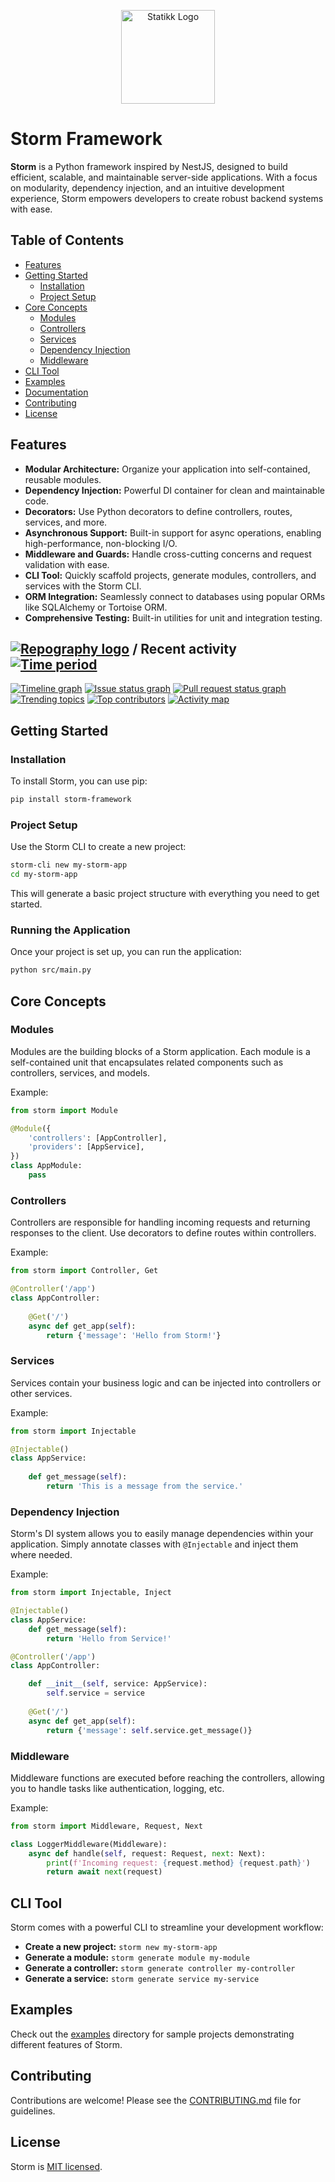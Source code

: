 <p align="center">
  <a href="https://stormpy.io/" target="blank"><img src="https://github.com/user-attachments/assets/99f75677-8da2-4096-ad49-b8706cff090e" width="150" alt="Statikk Logo" /></a>
</p>

# Storm Framework

**Storm** is a Python framework inspired by NestJS, designed to build efficient, scalable, and maintainable server-side applications. With a focus on modularity, dependency injection, and an intuitive development experience, Storm empowers developers to create robust backend systems with ease.

## Table of Contents

- [Features](#features)
- [Getting Started](#getting-started)
  - [Installation](#installation)
  - [Project Setup](#project-setup)
- [Core Concepts](#core-concepts)
  - [Modules](#modules)
  - [Controllers](#controllers)
  - [Services](#services)
  - [Dependency Injection](#dependency-injection)
  - [Middleware](#middleware)
- [CLI Tool](#cli-tool)
- [Examples](#examples)
- [Documentation](#documentation)
- [Contributing](#contributing)
- [License](#license)

## Features

- **Modular Architecture:** Organize your application into self-contained, reusable modules.
- **Dependency Injection:** Powerful DI container for clean and maintainable code.
- **Decorators:** Use Python decorators to define controllers, routes, services, and more.
- **Asynchronous Support:** Built-in support for async operations, enabling high-performance, non-blocking I/O.
- **Middleware and Guards:** Handle cross-cutting concerns and request validation with ease.
- **CLI Tool:** Quickly scaffold projects, generate modules, controllers, and services with the Storm CLI.
- **ORM Integration:** Seamlessly connect to databases using popular ORMs like SQLAlchemy or Tortoise ORM.
- **Comprehensive Testing:** Built-in utilities for unit and integration testing.

## [![Repography logo](https://images.repography.com/logo.svg)](https://repography.com) / Recent activity [![Time period](https://images.repography.com/54868595/Adi3g/nox-cli/recent-activity/0bdCu61BTSZLmgTWnKjefwC3r7W3VPhJTZ_NE2VYbq0/8GKWUmVqldQq9KP597PaNdFZ4EIIiRWfHwIk0AvTaXg_badge.svg)](https://repography.com)
[![Timeline graph](https://images.repography.com/54868595/Adi3g/nox-cli/recent-activity/0bdCu61BTSZLmgTWnKjefwC3r7W3VPhJTZ_NE2VYbq0/8GKWUmVqldQq9KP597PaNdFZ4EIIiRWfHwIk0AvTaXg_timeline.svg)](https://github.com/Adi3g/nox-cli/commits)
[![Issue status graph](https://images.repography.com/54868595/Adi3g/nox-cli/recent-activity/0bdCu61BTSZLmgTWnKjefwC3r7W3VPhJTZ_NE2VYbq0/8GKWUmVqldQq9KP597PaNdFZ4EIIiRWfHwIk0AvTaXg_issues.svg)](https://github.com/Adi3g/nox-cli/issues)
[![Pull request status graph](https://images.repography.com/54868595/Adi3g/nox-cli/recent-activity/0bdCu61BTSZLmgTWnKjefwC3r7W3VPhJTZ_NE2VYbq0/8GKWUmVqldQq9KP597PaNdFZ4EIIiRWfHwIk0AvTaXg_prs.svg)](https://github.com/Adi3g/nox-cli/pulls)
[![Trending topics](https://images.repography.com/54868595/Adi3g/nox-cli/recent-activity/0bdCu61BTSZLmgTWnKjefwC3r7W3VPhJTZ_NE2VYbq0/8GKWUmVqldQq9KP597PaNdFZ4EIIiRWfHwIk0AvTaXg_words.svg)](https://github.com/Adi3g/nox-cli/commits)
[![Top contributors](https://images.repography.com/54868595/Adi3g/nox-cli/recent-activity/0bdCu61BTSZLmgTWnKjefwC3r7W3VPhJTZ_NE2VYbq0/8GKWUmVqldQq9KP597PaNdFZ4EIIiRWfHwIk0AvTaXg_users.svg)](https://github.com/Adi3g/nox-cli/graphs/contributors)
[![Activity map](https://images.repography.com/54868595/Adi3g/nox-cli/recent-activity/0bdCu61BTSZLmgTWnKjefwC3r7W3VPhJTZ_NE2VYbq0/8GKWUmVqldQq9KP597PaNdFZ4EIIiRWfHwIk0AvTaXg_map.svg)](https://github.com/Adi3g/nox-cli/commits)


## Getting Started

### Installation

To install Storm, you can use pip:

```bash
pip install storm-framework
```

### Project Setup

Use the Storm CLI to create a new project:

```bash
storm-cli new my-storm-app
cd my-storm-app
```

This will generate a basic project structure with everything you need to get started.

### Running the Application

Once your project is set up, you can run the application:

```bash
python src/main.py
```

## Core Concepts

### Modules

Modules are the building blocks of a Storm application. Each module is a self-contained unit that encapsulates related components such as controllers, services, and models.

Example:

```python
from storm import Module

@Module({
    'controllers': [AppController],
    'providers': [AppService],
})
class AppModule:
    pass
```

### Controllers

Controllers are responsible for handling incoming requests and returning responses to the client. Use decorators to define routes within controllers.

Example:

```python
from storm import Controller, Get

@Controller('/app')
class AppController:
    
    @Get('/')
    async def get_app(self):
        return {'message': 'Hello from Storm!'}
```

### Services

Services contain your business logic and can be injected into controllers or other services.

Example:

```python
from storm import Injectable

@Injectable()
class AppService:
    
    def get_message(self):
        return 'This is a message from the service.'
```

### Dependency Injection

Storm's DI system allows you to easily manage dependencies within your application. Simply annotate classes with `@Injectable` and inject them where needed.

Example:

```python
from storm import Injectable, Inject

@Injectable()
class AppService:
    def get_message(self):
        return 'Hello from Service!'

@Controller('/app')
class AppController:

    def __init__(self, service: AppService):
        self.service = service
    
    @Get('/')
    async def get_app(self):
        return {'message': self.service.get_message()}
```

### Middleware

Middleware functions are executed before reaching the controllers, allowing you to handle tasks like authentication, logging, etc.

Example:

```python
from storm import Middleware, Request, Next

class LoggerMiddleware(Middleware):
    async def handle(self, request: Request, next: Next):
        print(f'Incoming request: {request.method} {request.path}')
        return await next(request)
```

## CLI Tool

Storm comes with a powerful CLI to streamline your development workflow:

- **Create a new project:** `storm new my-storm-app`
- **Generate a module:** `storm generate module my-module`
- **Generate a controller:** `storm generate controller my-controller`
- **Generate a service:** `storm generate service my-service`

## Examples

Check out the [examples](examples/) directory for sample projects demonstrating different features of Storm.

## Contributing

Contributions are welcome! Please see the [CONTRIBUTING.md](CONTRIBUTING.md) file for guidelines.

## License

Storm is [MIT licensed](LICENSE).

